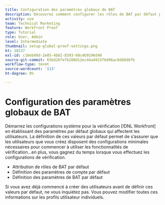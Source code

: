 ```yaml
---
title: Configuration des paramètres globaux de BAT
description: Découvrez comment configurer les rôles de BAT par défaut pour les utilisateurs ; paramètres du compte de vérification par défaut ; et les paramètres de BAT par défaut pour la vérification.
activity: use
team: Technical Marketing
feature: Workfront Proof
type: Tutorial
role: User, Admin
level: Intermediate
thumbnail: setup-global-proof-settings.png
kt: 10237
exl-id: c10eb48d-2e05-4b82-8393-60c4b9196d40
source-git-commit: 65bd26fefb280d12ec44a4923f6d96ac8d88d6fb
workflow-type: tm+mt
source-wordcount: '113'
ht-degree: 0%

---
```


# Configuration des paramètres globaux de BAT

Démarrez les configurations système pour la vérification [!DNL Workfront] en établissant des paramètres par défaut globaux qui affectent les utilisateurs. La définition de ces valeurs par défaut permet de s’assurer que les utilisateurs que vous créez disposent des configurations minimales nécessaires pour commencer à utiliser les fonctionnalités de vérification...en plus, vous gagnez du temps lorsque vous effectuez les configurations de vérification.

* Attribution de rôles de BAT par défaut
* Définition des paramètres de compte par défaut
* Définition des paramètres de BAT par défaut

Si vous avez déjà commencé à créer des utilisateurs avant de définir ces valeurs par défaut, ne vous inquiétez pas. Vous pouvez modifier toutes ces informations sur les profils utilisateur individuels.
